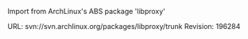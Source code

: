 Import from ArchLinux's ABS package 'libproxy'

URL: svn://svn.archlinux.org/packages/libproxy/trunk
Revision: 196284
